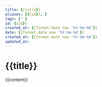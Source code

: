 ```yaml
---
title: {{title}}
aliases: [{{id}}, ]
tags: ['']
id: {{id}}
created_at: {{format-date now '%Y-%m-%d'}}
date: {{format-date now '%Y-%m-%d'}}
created_at: {{format-date now '%Y-%m-%d'}}
updated_at:
---
```


# {{title}}

{{content}}
